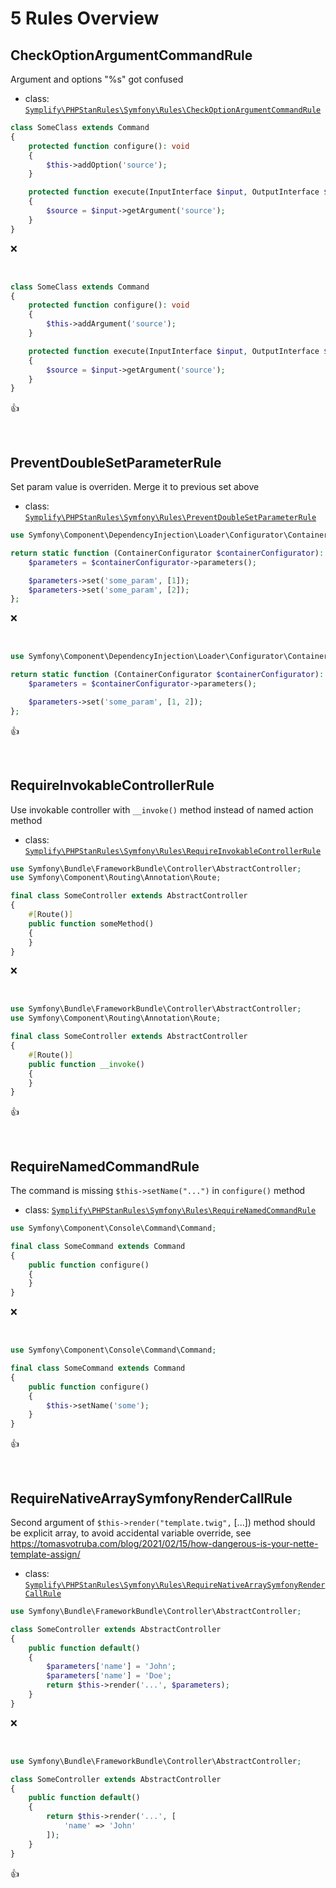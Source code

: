 # 5 Rules Overview

## CheckOptionArgumentCommandRule

Argument and options "%s" got confused

- class: [`Symplify\PHPStanRules\Symfony\Rules\CheckOptionArgumentCommandRule`](../packages/symfony/src/Rules/CheckOptionArgumentCommandRule.php)

```php
class SomeClass extends Command
{
    protected function configure(): void
    {
        $this->addOption('source');
    }

    protected function execute(InputInterface $input, OutputInterface $output): int
    {
        $source = $input->getArgument('source');
    }
}
```

:x:

<br>

```php
class SomeClass extends Command
{
    protected function configure(): void
    {
        $this->addArgument('source');
    }

    protected function execute(InputInterface $input, OutputInterface $output): int
    {
        $source = $input->getArgument('source');
    }
}
```

:+1:

<br>

## PreventDoubleSetParameterRule

Set param value is overriden. Merge it to previous set above

- class: [`Symplify\PHPStanRules\Symfony\Rules\PreventDoubleSetParameterRule`](../packages/symfony/src/Rules/PreventDoubleSetParameterRule.php)

```php
use Symfony\Component\DependencyInjection\Loader\Configurator\ContainerConfigurator;

return static function (ContainerConfigurator $containerConfigurator): void {
    $parameters = $containerConfigurator->parameters();

    $parameters->set('some_param', [1]);
    $parameters->set('some_param', [2]);
};
```

:x:

<br>

```php
use Symfony\Component\DependencyInjection\Loader\Configurator\ContainerConfigurator;

return static function (ContainerConfigurator $containerConfigurator): void {
    $parameters = $containerConfigurator->parameters();

    $parameters->set('some_param', [1, 2]);
};
```

:+1:

<br>

## RequireInvokableControllerRule

Use invokable controller with `__invoke()` method instead of named action method

- class: [`Symplify\PHPStanRules\Symfony\Rules\RequireInvokableControllerRule`](../packages/symfony/src/Rules/RequireInvokableControllerRule.php)

```php
use Symfony\Bundle\FrameworkBundle\Controller\AbstractController;
use Symfony\Component\Routing\Annotation\Route;

final class SomeController extends AbstractController
{
    #[Route()]
    public function someMethod()
    {
    }
}
```

:x:

<br>

```php
use Symfony\Bundle\FrameworkBundle\Controller\AbstractController;
use Symfony\Component\Routing\Annotation\Route;

final class SomeController extends AbstractController
{
    #[Route()]
    public function __invoke()
    {
    }
}
```

:+1:

<br>

## RequireNamedCommandRule

The command is missing `$this->setName("...")` in `configure()` method

- class: [`Symplify\PHPStanRules\Symfony\Rules\RequireNamedCommandRule`](../packages/symfony/src/Rules/RequireNamedCommandRule.php)

```php
use Symfony\Component\Console\Command\Command;

final class SomeCommand extends Command
{
    public function configure()
    {
    }
}
```

:x:

<br>

```php
use Symfony\Component\Console\Command\Command;

final class SomeCommand extends Command
{
    public function configure()
    {
        $this->setName('some');
    }
}
```

:+1:

<br>

## RequireNativeArraySymfonyRenderCallRule

Second argument of `$this->render("template.twig",` [...]) method should be explicit array, to avoid accidental variable override, see https://tomasvotruba.com/blog/2021/02/15/how-dangerous-is-your-nette-template-assign/

- class: [`Symplify\PHPStanRules\Symfony\Rules\RequireNativeArraySymfonyRenderCallRule`](../packages/symfony/src/Rules/RequireNativeArraySymfonyRenderCallRule.php)

```php
use Symfony\Bundle\FrameworkBundle\Controller\AbstractController;

class SomeController extends AbstractController
{
    public function default()
    {
        $parameters['name'] = 'John';
        $parameters['name'] = 'Doe';
        return $this->render('...', $parameters);
    }
}
```

:x:

<br>

```php
use Symfony\Bundle\FrameworkBundle\Controller\AbstractController;

class SomeController extends AbstractController
{
    public function default()
    {
        return $this->render('...', [
            'name' => 'John'
        ]);
    }
}
```

:+1:

<br>
